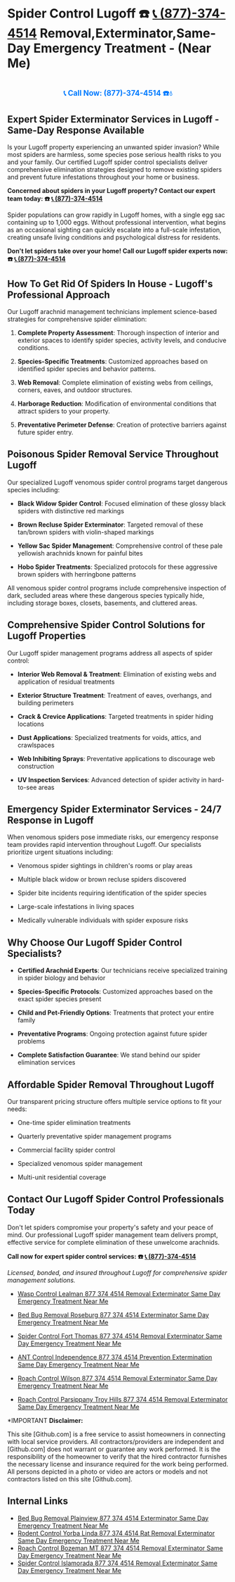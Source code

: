 # Spider Control Lugoff ☎️ [📞 (877)-374-4514](https://pest-control-4514.netlify.app) Removal,Exterminator,Same-Day Emergency Treatment - (Near Me)
# 

<p align="center" style="font-size: 1.2em; font-weight: bold; margin: 20px 0;">
  <a href="https://pest-control-4514.netlify.app" target="_blank" style="color: #007BFF; text-decoration: none;">📞 Call Now: (877)-374-4514 ☎️💧</a>
</p>

## Expert Spider Exterminator Services in Lugoff - Same-Day Response Available

Is your Lugoff property experiencing an unwanted spider invasion? While most spiders are harmless, some species pose serious health risks to you and your family. Our certified Lugoff spider control specialists deliver comprehensive elimination strategies designed to remove existing spiders and prevent future infestations throughout your home or business.

**Concerned about spiders in your Lugoff property? Contact our expert team today: ☎️ [📞 (877)-374-4514](https://pest-control-4514.netlify.app)**

Spider populations can grow rapidly in Lugoff homes, with a single egg sac containing up to 1,000 eggs. Without professional intervention, what begins as an occasional sighting can quickly escalate into a full-scale infestation, creating unsafe living conditions and psychological distress for residents.

**Don't let spiders take over your home! Call our Lugoff spider experts now: ☎️ [📞 (877)-374-4514](https://pest-control-4514.netlify.app)**

## How To Get Rid Of Spiders In House - Lugoff's Professional Approach

Our Lugoff arachnid management technicians implement science-based strategies for comprehensive spider elimination:

1. **Complete Property Assessment**: Thorough inspection of interior and exterior spaces to identify spider species, activity levels, and conducive conditions.

2. **Species-Specific Treatments**: Customized approaches based on identified spider species and behavior patterns.

3. **Web Removal**: Complete elimination of existing webs from ceilings, corners, eaves, and outdoor structures.

4. **Harborage Reduction**: Modification of environmental conditions that attract spiders to your property.

5. **Preventative Perimeter Defense**: Creation of protective barriers against future spider entry.

## Poisonous Spider Removal Service Throughout Lugoff

Our specialized Lugoff venomous spider control programs target dangerous species including:

- **Black Widow Spider Control**: Focused elimination of these glossy black spiders with distinctive red markings

- **Brown Recluse Spider Exterminator**: Targeted removal of these tan/brown spiders with violin-shaped markings

- **Yellow Sac Spider Management**: Comprehensive control of these pale yellowish arachnids known for painful bites

- **Hobo Spider Treatments**: Specialized protocols for these aggressive brown spiders with herringbone patterns

All venomous spider control programs include comprehensive inspection of dark, secluded areas where these dangerous species typically hide, including storage boxes, closets, basements, and cluttered areas.

## Comprehensive Spider Control Solutions for Lugoff Properties

Our Lugoff spider management programs address all aspects of spider control:

- **Interior Web Removal & Treatment**: Elimination of existing webs and application of residual treatments

- **Exterior Structure Treatment**: Treatment of eaves, overhangs, and building perimeters

- **Crack & Crevice Applications**: Targeted treatments in spider hiding locations

- **Dust Applications**: Specialized treatments for voids, attics, and crawlspaces

- **Web Inhibiting Sprays**: Preventative applications to discourage web construction

- **UV Inspection Services**: Advanced detection of spider activity in hard-to-see areas

## Emergency Spider Exterminator Services - 24/7 Response in Lugoff

When venomous spiders pose immediate risks, our emergency response team provides rapid intervention throughout Lugoff. Our specialists prioritize urgent situations including:

- Venomous spider sightings in children's rooms or play areas

- Multiple black widow or brown recluse spiders discovered

- Spider bite incidents requiring identification of the spider species

- Large-scale infestations in living spaces

- Medically vulnerable individuals with spider exposure risks

## Why Choose Our Lugoff Spider Control Specialists?

- **Certified Arachnid Experts**: Our technicians receive specialized training in spider biology and behavior

- **Species-Specific Protocols**: Customized approaches based on the exact spider species present

- **Child and Pet-Friendly Options**: Treatments that protect your entire family

- **Preventative Programs**: Ongoing protection against future spider problems

- **Complete Satisfaction Guarantee**: We stand behind our spider elimination services

## Affordable Spider Removal Throughout Lugoff

Our transparent pricing structure offers multiple service options to fit your needs:

- One-time spider elimination treatments

- Quarterly preventative spider management programs

- Commercial facility spider control

- Specialized venomous spider management

- Multi-unit residential coverage

## Contact Our Lugoff Spider Control Professionals Today

Don't let spiders compromise your property's safety and your peace of mind. Our professional Lugoff spider management team delivers prompt, effective service for complete elimination of these unwelcome arachnids.

**Call now for expert spider control services: ☎️ [📞 (877)-374-4514](https://pest-control-4514.netlify.app)**

*Licensed, bonded, and insured throughout Lugoff for comprehensive spider management solutions.*


- [Wasp Control Lealman 877 374 4514 Removal Exterminator Same Day Emergency Treatment Near Me](https://github.com/allyoucaneatsushiin/pest-control/blob/main/Wasp-Control-Lealman-877-374-4514-Removal-Exterminator-Same-Day-Emergency-Treatment-Near-Me.md)
- [Bed Bug Removal Roseburg 877 374 4514 Exterminator Same Day Emergency Treatment Near Me](https://github.com/allyoucaneatsushiin/pest-control/blob/main/Bed-Bug-Removal-Roseburg-877-374-4514-Exterminator-Same-Day-Emergency-Treatment-Near-Me.md)
- [Spider Control Fort Thomas 877 374 4514 Removal Exterminator Same Day Emergency Treatment Near Me](https://github.com/allyoucaneatsushiin/pest-control/blob/main/Spider-Control-Fort-Thomas-877-374-4514-Removal-Exterminator-Same-Day-Emergency-Treatment-Near-Me.md)


- [ANT Control Independence 877 374 4514 Prevention Extermination Same Day Emergency Treatment Near Me](https://github.com/allyoucaneatsushiin/pest-control/blob/main/ANT-Control-Independence-877-374-4514-Prevention-Extermination-Same-Day-Emergency-Treatment-Near-Me.md)
- [Roach Control Wilson 877 374 4514 Removal Exterminator Same Day Emergency Treatment Near Me](https://github.com/allyoucaneatsushiin/pest-control/blob/main/Roach-Control-Wilson-877-374-4514-Removal-Exterminator-Same-Day-Emergency-Treatment-Near-Me.md)
- [Roach Control Parsippany Troy Hills 877 374 4514 Removal Exterminator Same Day Emergency Treatment Near Me](https://github.com/allyoucaneatsushiin/pest-control/blob/main/Roach-Control-Parsippany-Troy-Hills-877-374-4514-Removal-Exterminator-Same-Day-Emergency-Treatment-Near-Me.md)


*IMPORTANT **Disclaimer:**  

This site [Github.com] is a free service to assist homeowners in connecting with local service providers. All contractors/providers are independent and [Github.com] does not warrant or guarantee any work performed. It is the responsibility of the homeowner to verify that the hired contractor furnishes the necessary license and insurance required for the work being performed. All persons depicted in a photo or video are actors or models and not contractors listed on this site [Github.com].


## Internal Links
- [Bed Bug Removal Plainview 877 374 4514 Exterminator Same Day Emergency Treatment Near Me](https://github.com/allyoucaneatsushiin/pest-control/blob/main/Bed-Bug-Removal-Plainview-877-374-4514-Exterminator-Same-Day-Emergency-Treatment-Near-Me.md)
- [Rodent Control Yorba Linda 877 374 4514 Rat Removal Exterminator Same Day Emergency Treatment Near Me](https://github.com/allyoucaneatsushiin/pest-control/blob/main/Rodent-Control-Yorba-Linda-877-374-4514-Rat-Removal-Exterminator-Same-Day-Emergency-Treatment-Near-Me.md)
- [Roach Control Bozeman MT 877 374 4514 Removal Exterminator Same Day Emergency Treatment Near Me](https://github.com/allyoucaneatsushiin/pest-control/blob/main/Roach-Control-Bozeman-MT-877-374-4514-Removal-Exterminator-Same-Day-Emergency-Treatment-Near-Me.md)
- [Spider Control Islamorada 877 374 4514 Removal Exterminator Same Day Emergency Treatment Near Me](https://github.com/allyoucaneatsushiin/pest-control/blob/main/Spider-Control-Islamorada-877-374-4514-Removal-Exterminator-Same-Day-Emergency-Treatment-Near-Me.md)
